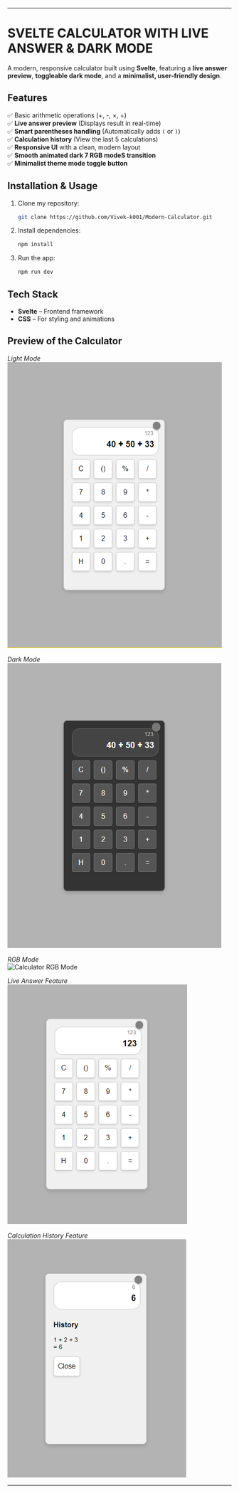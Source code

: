 ﻿
---

# SVELTE CALCULATOR WITH LIVE ANSWER & DARK MODE  

A modern, responsive calculator built using **Svelte**, featuring a **live answer preview**, **toggleable dark mode**, and a **minimalist, user-friendly design**.  

## Features  

✅ Basic arithmetic operations (+, -, ×, ÷)  
✅ **Live answer preview** (Displays result in real-time)  
✅ **Smart parentheses handling** (Automatically adds `(` or `)`)  
✅ **Calculation history** (View the last 5 calculations)  
✅ **Responsive UI** with a clean, modern layout  
✅ **Smooth animated dark 7 RGB modeS transition**  
✅ **Minimalist theme mode toggle button**  

## Installation & Usage  

1. Clone my repository:  
   ```bash
   git clone https://github.com/Vivek-k001/Modern-Calculator.git
   ```  
2. Install dependencies:  
   ```bash
   npm install
   ```  
3. Run the app:  
   ```bash
   npm run dev
   ```  

## Tech Stack  

- **Svelte** – Frontend framework  
- **CSS** – For styling and animations  

## Preview of the Calculator  

*Light Mode*  
![Calculator Light Mode](preview/light-mode.png)  

*Dark Mode*  
![Calculator Dark Mode](preview/dark-mode.png)  

*RGB Mode*  
![Calculator RGB Mode](preview/RGB-mode.gif) 

*Live Answer Feature*  
![Live Answer Mode](preview/live.png)  

*Calculation History Feature*  
![Show History Mode](preview/history.png)  


---